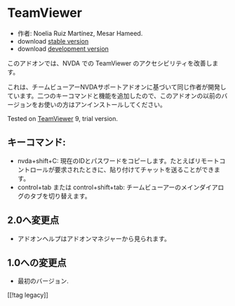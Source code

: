 # TeamViewer #

*	作者: Noelia Ruiz Martínez, Mesar Hameed.
*	download [stable version][1]
*	download [development version][2]

このアドオンでは、NVDA での TeamViewer のアクセシビリティを改善します。

これは、チームビューアーNVDAサポートアドオンに基づいて同じ作者が開発しています。二つのキーコマンドと機能を追加したので、このアドオンの以前のバージョンをお使いの方はアンインストールしてください。

Tested on [TeamViewer][3] 9, trial version.

## キーコマンド: ##

*	nvda+shift+C:
  現在のIDとパスワードをコピーします。たとえばリモートコントロールが要求されたときに、貼り付けてチャットを送ることができます。
*	control+tab または control+shift+tab: チームビューアーのメインダイアログのタブを切り替えます。

## 2.0へ変更点 ##
*	 アドオンヘルプはアドオンマネジャーから見られます。

## 1.0への変更点 ##
*	 最初のバージョン.

[[!tag legacy]]

[1]: https://www.nvaccess.org/addonStore/legacy?file=tv

[2]: https://www.nvaccess.org/addonStore/legacy?file=tv-dev

[3]: https://www.teamviewer.com
